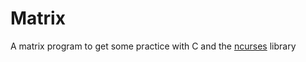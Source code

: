 # Matrix
A matrix program to get some practice with C and the [ncurses](https://github.com/mirror/ncurses) library
